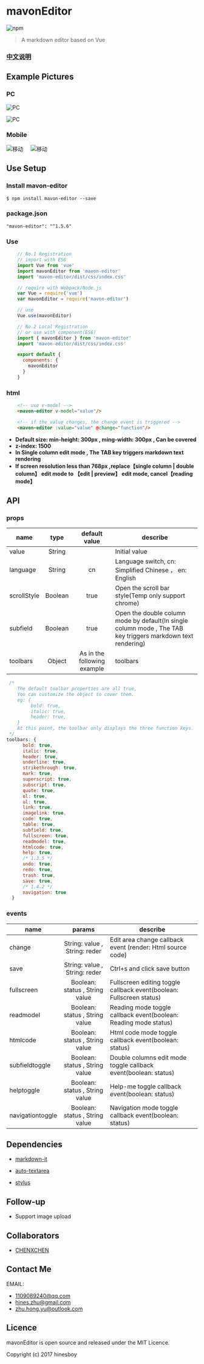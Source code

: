 # mavonEditor

![npm](https://nodei.co/npm/mavon-editor.png?downloads=true&downloadRank=true&stars=true)

> A markdown editor based on Vue

### [中文说明](./README.md)

## Example Pictures
### PC

![PC](./img/example-en.png)

![PC](./img/example-en2.png)

### Mobile

![移动](./img/example-phone-en.png)
&nbsp;&nbsp;&nbsp;
![移动](./img/example-phone-en2.png)

## Use Setup

### Install mavon-editor
```
$ npm install mavon-editor --save
```

### package.json

```
"mavon-editor": "^1.5.6"
```

### Use

```javascript
    // No.1 Registration
    // import with ES6
    import Vue from 'vue'
    import mavonEditor from 'mavon-editor'
    import 'mavon-editor/dist/css/index.css'

    // require with Webpack/Node.js
    var Vue = require('vue')
    var mavonEditor = require('mavon-editor')

    // use
    Vue.use(mavonEditor)
```

```javascript
    // No.2 Local Registration
    // or use with component(ES6)
    import { mavonEditor } from 'mavon-editor'
    import 'mavon-editor/dist/css/index.css'

    export default {
      components: {
        mavonEditor
      }
    }
```
### html
``` html
    <!-- use v-model -->
    <mavon-editor v-model="value"/>
```

``` html
    <!-- if the value changes, the change event is triggered -->
    <mavon-editor :value="value" @change="function"/>
```
- **Default size: min-height: 300px , ming-width: 300px , Can be covered**
- **z-index: 1500**
- **In Single column edit mode , The TAB key triggers markdown text rendering**
- **If screen resolution less than 768px ,replace【single column | double column】 edit mode to 【edit | preview】 edit mode, cancel【reading mode】**

## API

### props

| name    | type    |  default value | describe  |
| -------- | :---------: | :------------: | ------- |
| value      | String      |               | Initial value |
| language   | String      |      cn         | Language switch,  cn: Simplified Chinese ， en: English |
| scrollStyle| Boolean     |   true       | Open the scroll bar style(Temp only support chrome) |
| subfield   | Boolean     |   true        | Open the double column mode by default(In single column mode , The TAB key triggers markdown text rendering) |
| toolbars   | Object      |   As in the following example  | toolbars |

```javascript
 /*
    The default toolbar properties are all true,
    You can customize the object to cover them.
    eg: {
         bold: true,
         italic: true,
         header: true,
    }
    At this point, the toolbar only displays the three function keys.
 */
toolbars: {
      bold: true,
      italic: true,
      header: true,
      underline: true,
      strikethrough: true,
      mark: true,
      superscript: true,
      subscript: true,
      quote: true,
      ol: true,
      ul: true,
      link: true,
      imagelink: true,
      code: true,
      table: true,
      subfield: true,
      fullscreen: true,
      readmodel: true,
      htmlcode: true,
      help: true,
      /* 1.3.5 */
      undo: true,
      redo: true,
      trash: true,
      save: true,
      /* 1.4.2 */
      navigation: true
  }
```
### events

| name   | params   | describe|
| -------- | :---------: | ------- |
| change   | String: value , String: reder    |  Edit area change callback event (render: Html source code) |
| save     | String: value , String: reder     |  Ctrl+s and click save button |
| fullscreen | Boolean: status , String value     |  Fullscreen editing toggle callback event(boolean: Fullscreen status) |
| readmodel |  Boolean: status , String value    |  Reading mode toggle callback event(boolean: Reading mode status) |
| htmlcode | Boolean: status , String value     |Html code mode toggle callback event(boolean: status) |
| subfieldtoggle  |  Boolean: status , String value     |  Double columns edit mode toggle callback event(boolean: status) |
| helptoggle | Boolean: status , String value   |  Help-me toggle callback event(boolean: status) |
| navigationtoggle | Boolean: status , String value   |  Navigation mode toggle callback event(boolean: status) |

## Dependencies
- [markdown-it](https://github.com/markdown-it/markdown-it)

- [auto-textarea](https://github.com/hinesboy/auto-textarea)

- [stylus](https://github.com/stylus/stylus)

## Follow-up

- Support image upload

## Collaborators

- [CHENXCHEN](https://github.com/CHENXCHEN)

## Contact Me
EMAIL:
- 1109089240@qq.com
- hines.zhu@gmail.com
- zhu.hong.yu@outlook.com

## Licence

mavonEditor is open source and released under the MIT Licence.

Copyright (c) 2017 hinesboy
